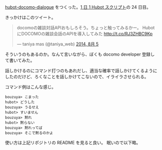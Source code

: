 [hubot-docomo-dialogue][gh:bouzuya/hubot-docomo-dialogue] をつくった。[1 日 1 Hubot スクリプト][hubot-script-per-day]の 24 日目。

きっかけはこのツイート。

<blockquote class="twitter-tweet" lang="ja"><p>docomoの雑談対話APIおもしろそう。ちょっと触ってみるかー。 &#10;HubotにDOCOMOの雑談会話のAPIを導入してみた <a href="http://t.co/RJ3ZHBC9Kp">http://t.co/RJ3ZHBC9Kp</a></p>&mdash; taniya mas (@taniya_web) <a href="https://twitter.com/taniya_web/statuses/496805320199766016">2014, 8月 5</a></blockquote>
<script async src="//platform.twitter.com/widgets.js" charset="utf-8"></script>

そういうのもあるのか。なんて言いながら、ぼくも docomo developer 登録して書いてみた。

話しかけるのにコマンド打つのもあれだし、適当な確率で話しかけてくるようにしたのだけど、ろくなことを話しかけてこないので、イライラさせられる。

コマンド例はこんな感じ。

    bouzuya> こまった
    hubot> どうした
    bouzuya> うるせえ
    hubot> すいません
    bouzuya> 黙れ
    hubot> 黙らない
    bouzuya> 黙れってば
    bouzuya> そこで黙るのかよ

使い方は上記リポジトリの README を見ると良い。 眠いので以下略。

[gh:bouzuya/hubot-docomo-dialogue]: https://github.com/bouzuya/hubot-docomo-dialogue
[hubot-script-per-day]: http://blog.bouzuya.net/posts?tags=hubot-script-per-day
